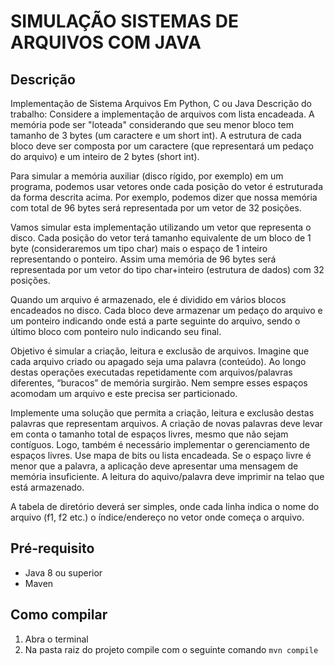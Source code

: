 # SIMULAÇÃO SISTEMAS DE ARQUIVOS COM JAVA

## Descrição
Implementação de Sistema Arquivos
Em Python, C ou Java
Descrição do trabalho:
Considere a implementação de arquivos com lista encadeada. A memória pode ser "loteada" considerando que seu menor bloco tem tamanho de 3 bytes (um caractere e um short int). A estrutura de cada bloco deve ser composta por um caractere (que representará um pedaço do arquivo) e um inteiro de 2 bytes (short int).

Para simular a memória auxiliar (disco rígido, por exemplo) em um programa, podemos usar vetores onde cada posição do vetor é estruturada da forma descrita acima. Por exemplo, podemos dizer que nossa memória com total de 96 bytes será representada por um vetor de 32 posições.

Vamos simular esta implementação utilizando um vetor que representa o disco. Cada posição do vetor terá tamanho equivalente de um bloco de 1 byte (consideraremos um tipo char) mais o espaço de 1 inteiro representando o ponteiro. Assim uma memória de 96 bytes será representada por um vetor do tipo char+inteiro (estrutura de dados) com 32 posições.

Quando um arquivo é armazenado, ele é dividido em vários blocos encadeados no disco. Cada bloco deve armazenar um pedaço do arquivo e um ponteiro indicando onde está a parte seguinte do arquivo, sendo o último bloco com ponteiro nulo indicando seu final.

Objetivo é simular a criação, leitura e exclusão de arquivos. Imagine que cada arquivo criado ou apagado seja uma palavra (conteúdo). Ao longo destas operações executadas repetidamente com arquivos/palavras diferentes, “buracos” de memória surgirão. Nem sempre esses espaços acomodam um arquivo e este precisa ser particionado.

Implemente uma solução que permita a criação, leitura e exclusão destas palavras que representam arquivos. A criação de novas palavras deve levar em conta o tamanho total de espaços livres, mesmo que não sejam contíguos. Logo, também é necessário implementar o gerenciamento de espaços livres. Use mapa de bits ou lista encadeada. Se o espaço livre é menor que a palavra, a aplicação deve apresentar uma mensagem de memória insuficiente. A leitura do aquivo/palavra deve imprimir na telao que está armazenado.

A tabela de diretório deverá ser simples, onde cada linha indica o nome do arquivo (f1, f2 etc.) o índice/endereço no vetor onde começa o arquivo.

## Pré-requisito
- Java 8 ou superior
- Maven

## Como compilar

1. Abra o terminal
2. Na pasta raiz do projeto compile com o seguinte comando `mvn compile`

